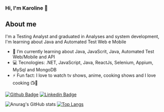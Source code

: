 ### Hi, I'm Karoline 👋

## About me
I'm a Testing Analyst and graduated in Analyses and system development, I'm learning about Java and Automated Test Web e Mobile 

- 🌱 I’m currently learning about Java, JavaScrit, Java, Automated Test Web/Mobile and API
- 💻  Tecnologies: .NET, JavaScript, Java, ReactJs, Selenium, Appium, MySql and MongoDB
- ⚡ Fun fact: I love to watch tv shows, anime, cooking shows and I love cooking 📺🍕

[![Github Badge](https://img.shields.io/badge/-Github-000?style=flat-square&logo=Github&logoColor=white&link=link_do_seu_perfil_no_github)](https://github.com/karolinelopes)
[![Linkedin Badge](https://img.shields.io/badge/-LinkedIn-blue?style=flat-square&logo=Linkedin&logoColor=white&link=link_do_seu_perfil_no_linkedin)](https://www.linkedin.com/in/karoline-lopes-silva/)

![Anurag's GitHub stats](https://github-readme-stats.vercel.app/api?username=karolinelopes&hide=contribs,prs)
[![Top Langs](https://github-readme-stats.vercel.app/api/top-langs/?username=karolinelopes)](https://github.com/anuraghazra/github-readme-stats)





